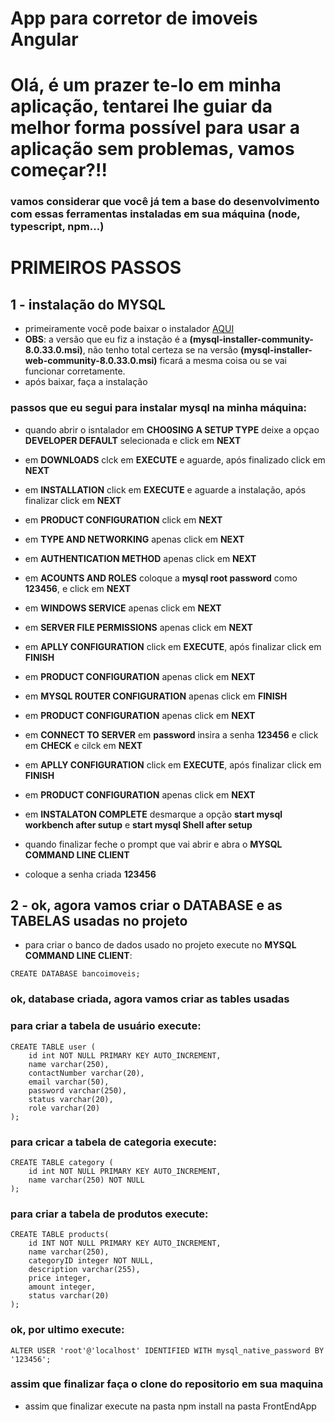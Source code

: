 # App para corretor de imoveis Angular

# Olá, é um prazer te-lo em minha aplicação, tentarei lhe guiar da melhor forma possível para usar a aplicação sem problemas, vamos começar?!!

### vamos considerar que você já tem a base do desenvolvimento com essas ferramentas instaladas em sua máquina (node, typescript, npm...)

# PRIMEIROS PASSOS 

## 1 - instalação do MYSQL

+ primeiramente você pode baixar o instalador <a href="https://dev.mysql.com/downloads/installer/" target="_blank">AQUI</a>
+ **OBS**: a versão que eu fiz a instação é a **(mysql-installer-community-8.0.33.0.msi)**, não tenho total certeza se na versão **(mysql-installer-web-community-8.0.33.0.msi)** ficará a mesma coisa ou se vai funcionar corretamente.
+ após baixar, faça a instalação
  
### passos que eu segui para instalar mysql na minha máquina:
+ quando abrir o isntalador em **CHO0SING A SETUP TYPE** deixe a opçao **DEVELOPER DEFAULT** selecionada e click em **NEXT**
+ em **DOWNLOADS** clck em **EXECUTE** e aguarde, após finalizado click em **NEXT**
+ em **INSTALLATION** click em **EXECUTE** e aguarde a instalação, após finalizar click em **NEXT**
+ em **PRODUCT CONFIGURATION** click em **NEXT**
+ em **TYPE AND NETWORKING** apenas click em **NEXT**
+ em **AUTHENTICATION METHOD** apenas click em **NEXT**
+ em **ACOUNTS AND ROLES** coloque a **mysql root password** como **123456**, e click em **NEXT**
+ em **WINDOWS SERVICE** apenas click em **NEXT**
+ em **SERVER FILE PERMISSIONS** apenas click em **NEXT**
+ em **APLLY CONFIGURATION** click em **EXECUTE**, após finalizar click em **FINISH**
+ em **PRODUCT CONFIGURATION** apenas click em **NEXT**
+ em **MYSQL ROUTER CONFIGURATION** apenas click em **FINISH**
+ em **PRODUCT CONFIGURATION** apenas click em **NEXT**
+ em **CONNECT TO SERVER** em **password** insira a senha **123456** e click em **CHECK** e cilck em **NEXT**
+ em **APLLY CONFIGURATION** click em **EXECUTE**, após finalizar click em **FINISH**
+ em **PRODUCT CONFIGURATION** apenas click em **NEXT**
+ em **INSTALATON COMPLETE** desmarque a opção **start mysql workbench after sutup** e **start mysql Shell after setup**

+ quando finalizar feche o prompt que vai abrir e abra o **MYSQL COMMAND LINE CLIENT**
+ coloque a senha criada **123456**

## 2 - ok, agora vamos criar o DATABASE e as TABELAS usadas no projeto

+ para criar o banco de dados usado no projeto execute no **MYSQL COMMAND LINE CLIENT**:
```
CREATE DATABASE bancoimoveis;
``` 
### **ok, database criada, agora vamos criar as tables usadas**
### para criar a tabela de usuário execute:
```
CREATE TABLE user (
    id int NOT NULL PRIMARY KEY AUTO_INCREMENT,
    name varchar(250),
    contactNumber varchar(20),
    email varchar(50),
    password varchar(250),
    status varchar(20),
    role varchar(20)
);
```
### para cricar a tabela de categoria execute:
```
CREATE TABLE category (
    id int NOT NULL PRIMARY KEY AUTO_INCREMENT,
    name varchar(250) NOT NULL  
);
```

### para criar a tabela de produtos execute:
```
CREATE TABLE products(
    id INT NOT NULL PRIMARY KEY AUTO_INCREMENT,
    name varchar(250),
    categoryID integer NOT NULL,
    description varchar(255),
    price integer,
    amount integer,
    status varchar(20)
);
```
### ok, por ultimo execute: 
```
ALTER USER 'root'@'localhost' IDENTIFIED WITH mysql_native_password BY '123456';
```

### assim que finalizar faça o clone do repositorio em sua maquina 
+ assim que finalizar execute na pasta npm install na pasta FrontEndApp
